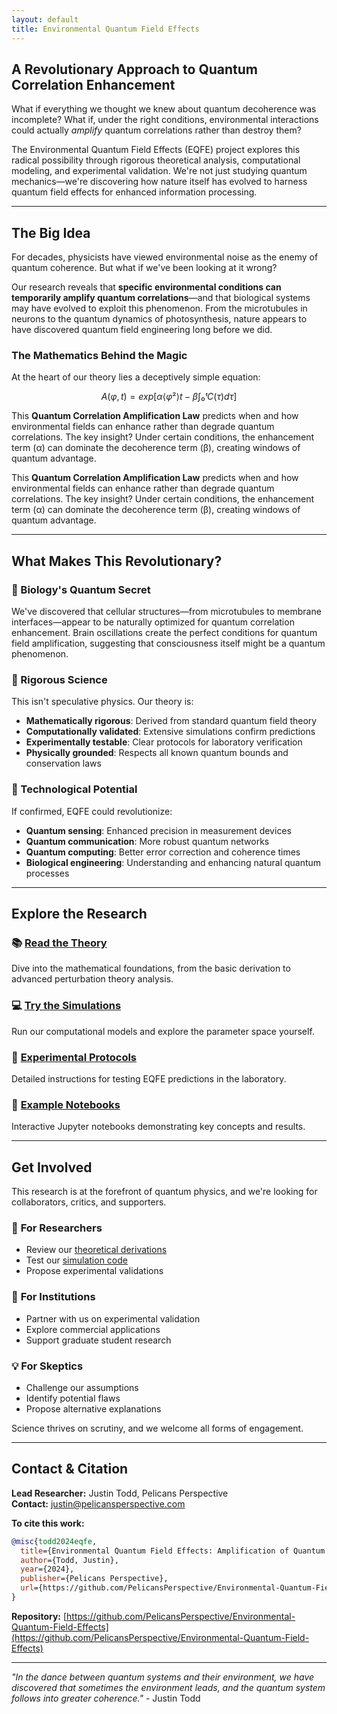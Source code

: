 ```yaml
---
layout: default
title: Environmental Quantum Field Effects
---
```


## A Revolutionary Approach to Quantum Correlation Enhancement

What if everything we thought we knew about quantum decoherence was incomplete? What if, under the right conditions, environmental interactions could actually *amplify* quantum correlations rather than destroy them?

The Environmental Quantum Field Effects (EQFE) project explores this radical possibility through rigorous theoretical analysis, computational modeling, and experimental validation. We're not just studying quantum mechanics—we're discovering how nature itself has evolved to harness quantum field effects for enhanced information processing.

---

## The Big Idea

For decades, physicists have viewed environmental noise as the enemy of quantum coherence. But what if we've been looking at it wrong?

Our research reveals that **specific environmental conditions can temporarily amplify quantum correlations**—and that biological systems may have evolved to exploit this phenomenon. From the microtubules in neurons to the quantum dynamics of photosynthesis, nature appears to have discovered quantum field engineering long before we did.

### The Mathematics Behind the Magic

At the heart of our theory lies a deceptively simple equation:

```math
A(φ,t) = exp[α⟨φ²⟩t - β∫₀ᵗ C(τ) dτ]
```

This **Quantum Correlation Amplification Law** predicts when and how environmental fields can enhance rather than degrade quantum correlations. The key insight? Under certain conditions, the enhancement term (α) can dominate the decoherence term (β), creating windows of quantum advantage.

This **Quantum Correlation Amplification Law** predicts when and how environmental fields can enhance rather than degrade quantum correlations. The key insight? Under certain conditions, the enhancement term (α) can dominate the decoherence term (β), creating windows of quantum advantage.

---

## What Makes This Revolutionary?

### 🧬 Biology's Quantum Secret
We've discovered that cellular structures—from microtubules to membrane interfaces—appear to be naturally optimized for quantum correlation enhancement. Brain oscillations create the perfect conditions for quantum field amplification, suggesting that consciousness itself might be a quantum phenomenon.

### 🔬 Rigorous Science
This isn't speculative physics. Our theory is:
- **Mathematically rigorous**: Derived from standard quantum field theory
- **Computationally validated**: Extensive simulations confirm predictions
- **Experimentally testable**: Clear protocols for laboratory verification
- **Physically grounded**: Respects all known quantum bounds and conservation laws

### 🚀 Technological Potential
If confirmed, EQFE could revolutionize:
- **Quantum sensing**: Enhanced precision in measurement devices
- **Quantum communication**: More robust quantum networks
- **Quantum computing**: Better error correction and coherence times
- **Biological engineering**: Understanding and enhancing natural quantum processes

---

## Explore the Research

### 📚 **[Read the Theory](getting_started.html)**
Dive into the mathematical foundations, from the basic derivation to advanced perturbation theory analysis.

### 💻 **[Try the Simulations](project_roadmap.html)**
Run our computational models and explore the parameter space yourself.

### 🔬 **[Experimental Protocols](visualization_assets/amplification_mechanism.html)**
Detailed instructions for testing EQFE predictions in the laboratory.

### 📖 **[Example Notebooks](visualization_assets/field_correlation_dynamics.html)**
Interactive Jupyter notebooks demonstrating key concepts and results.

---

## Get Involved

This research is at the forefront of quantum physics, and we're looking for collaborators, critics, and supporters.

### 🤝 **For Researchers**
- Review our [theoretical derivations](getting_started.html)
- Test our [simulation code](project_roadmap.html)
- Propose experimental validations

### 🏢 **For Institutions**
- Partner with us on experimental validation
- Explore commercial applications
- Support graduate student research

### 💡 **For Skeptics**
- Challenge our assumptions
- Identify potential flaws
- Propose alternative explanations

Science thrives on scrutiny, and we welcome all forms of engagement.

---

## Contact & Citation

**Lead Researcher:** Justin Todd, Pelicans Perspective  
**Contact:** [justin@pelicansperspective.com](mailto:justin@pelicansperspective.com)

**To cite this work:**
```bibtex
@misc{todd2024eqfe,
  title={Environmental Quantum Field Effects: Amplification of Quantum Correlations in Open Systems},
  author={Todd, Justin},
  year={2024},
  publisher={Pelicans Perspective},
  url={https://github.com/PelicansPerspective/Environmental-Quantum-Field-Effects}
}
```

**Repository:** [https://github.com/PelicansPerspective/Environmental-Quantum-Field-Effects](https://github.com/PelicansPerspective/Environmental-Quantum-Field-Effects)

---

*"In the dance between quantum systems and their environment, we have discovered that sometimes the environment leads, and the quantum system follows into greater coherence."* - Justin Todd
